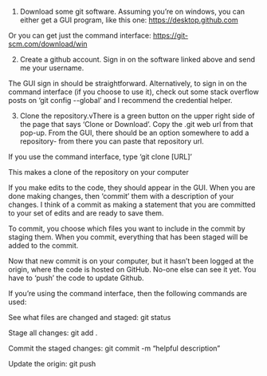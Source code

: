 1. Download some git software.
Assuming you’re on windows, you can either get a GUI program, like this one:
https://desktop.github.com

Or you can get just the command interface:
https://git-scm.com/download/win

2. Create a github account. Sign in on the software linked above and send me your username.

The GUI sign in should be straightforward. 
Alternatively, to sign in on the command interface (if you choose to use it), check out some stack overflow posts on ‘git config --global’ and I recommend the credential helper.

3. Clone the repository.vThere is a green button on the upper right side of the page that says ‘Clone or Download’. Copy the .git web url from that pop-up. From the GUI, there should be an option somewhere to add a repository- from there you can paste that repository url.

If you use the command interface, type 
‘git clone [URL]’

This makes a clone of the repository on your computer

If you make edits to the code, they should appear in the GUI. When you are done making changes, then ‘commit’ them with a description of your changes. I think of a commit as making a statement that you are committed to your set of edits and are ready to save them. 

To commit, you choose which files you want to include in the commit by staging them. When you commit, everything that has been staged will be added to the commit. 

Now that new commit is on your computer, but it hasn’t been logged at the origin, where the code is hosted on GitHub. No-one else can see it yet. You have to ‘push’ the code to update Github.

If you’re using the command interface, then the following commands are used:

See what files are changed and staged:
git status

Stage all changes:
git add .

Commit the staged changes:
git commit -m “helpful description”

Update the origin:
git push

